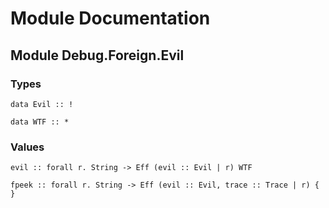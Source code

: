 # Module Documentation

## Module Debug.Foreign.Evil

### Types

    data Evil :: !

    data WTF :: *


### Values

    evil :: forall r. String -> Eff (evil :: Evil | r) WTF

    fpeek :: forall r. String -> Eff (evil :: Evil, trace :: Trace | r) {  }



